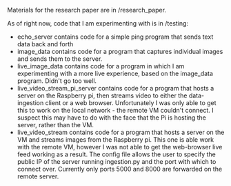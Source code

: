 Materials for the research paper are in /research_paper.

As of right now, code that I am experimenting with is in /testing:

* echo_server  contains code for a simple ping program that sends text data back and forth
* image_data  contains code for a program that captures individual images and sends them to the server.
* live_image_data  contains code for a program in which I am experimenting with a more live experience, based on the image_data program. Didn't go too well.
* live_video_stream_pi_server  contains code for a program that hosts a server on the Raspberry pi, then streams video to either the data-ingestion client or a web browser. Unfortunately I was only able to get this to work on the local network - the remote VM couldn't connect. I suspect this may have to do with the face that the Pi is hosting the server, rather than the VM. 
* live_video_stream  contains code for a program that hosts a server on the VM and streams images from the Raspberry pi. This one is able work with the remote VM, however I was not able to get the web-browser live feed working as a result. The config file allows the user to specify the public IP of the server running ingestion.py and the port with which to connect over. Currently only ports 5000 and 8000 are forwarded on the remote server.

